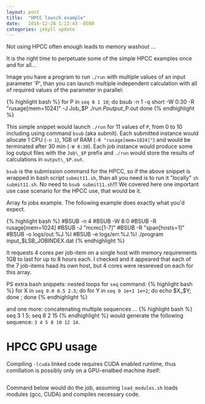 ```yaml
---
layout: post
title:  "HPCC launch example"
date:   2016-12-28 1:13:43 -0500
categories: jekyll update
---
```


Not using HPCC often enough leads to memory washout ...

It is the right time to perpetuate some of the simple HPCC examples once and for all...

Image you have a program to run `./run` with multiple values of an input parameter 'P', than you can launch multiple independent calculation with all of required values of the parameter in parallel:


{% highlight bash %}
for P in `seq 0 1 10`; do
	bsub -n 1 -q short -W 0:30 -R "rusage[mem=1024]" -J Job\_$P ./run $P output\_$P.out
done
{% endhighlight %}


This simple snippet would launch `./run` for 11 values of `P`, from 0 to 10 including using command `bsub` (aka submit).
Each submitted instance would allocate 1 CPU (`-n 1`), 1GB of RAM (`-R "rusage[mem=1024]"`) and would be terminated after 30 min (`-W 0:30`). Each job instance would produce some log output files with the `Job\_$P` prefix and `./run` would store the results of calculations in `output\_$P.out`.

`bsub` is the submission command for the HPCC, so if the above snippet is wrapped in bash script `submit11.sh`, than all you need is to run it "locally" `sh submit11.sh`. No need to `bsub submit11.sh`!!!
We covered here one important use case scenario for the HPCC use, that would be it.

Array fo jobs example.
The following example does exactly what you'd expect.

{% highlight bash %}
#BSUB -n 4
#BSUB -W 8:0
#BSUB -R rusage[mem=1024]
#BSUB -J "mcmc[1-7]"
#BSUB -R "span[hosts=1]"
#BSUB -o logs/out.%J.%I
#BSUB -e logs/err.%J.%I
./program input_$LSB_JOBINDEX.dat
{% endhighlight %}

It requests 4 cores per job-item on a single host with memory requirements 1GB to last for up to 8 hours each. I checked and it appeared that each of the 7 job-items haad its own host, but 4 cores were resereved on each for this array.


PS extra bash snippets:
nested loops for `seq` command:
{% highlight bash %}
for X in `seq 0.0 0.5 2.5`; do
	for Y in `seq 0 1e+1 1e+2`; do
		echo $X_$Y;
	done ;
done
{% endhighlight %}

and one more: concatenating multiple sequences ...
{% highlight bash %}
seq 3 1 5; seq 8 2 15
{% endhighlight %}
would generate the following sequence: `3 4 5 8 10 12 14`.


# HPCC GPU usage

Compiling `-lcuda` linked code requires CUDA enabled runtime, thus comillation is possibly only on a GPU-enalbed machine itself:

```bsub -q gpu -R "rusage[mem=1024,ngpus_excl_p=1]" -o "./xxx.out" -e "./xxx.err"< load_modules.sh
```

Command below would do the job, assuming `load_modules.sh` loads modules (gcc, CUDA) and compiles necessary code.



